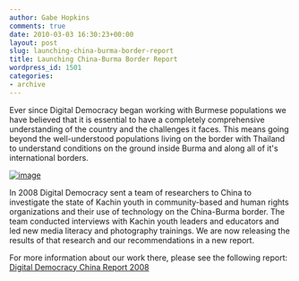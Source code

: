 ```yaml
---
author: Gabe Hopkins
comments: true
date: 2010-03-03 16:30:23+00:00
layout: post
slug: launching-china-burma-border-report
title: Launching China-Burma Border Report
wordpress_id: 1501
categories:
- archive
---
```


Ever since Digital Democracy began working with Burmese populations we have believed that it is essential to have a completely comprehensive understanding of the country and the challenges it faces. This means going beyond the well-understood populations living on the border with Thailand to understand conditions on the ground inside Burma and along all of it's international borders.

[![image](http://farm4.static.flickr.com/3137/2853142727_4b393fb6e7.jpg)](http://www.flickr.com/photos/chinagabe/2853142727/in/set-72157607268553920/)

In 2008 Digital Democracy sent a team of researchers to China to investigate the state of Kachin youth in community-based and human rights organizations and their use of technology on the China-Burma border. The team conducted interviews with Kachin youth leaders and educators and led new media literacy and photography trainings. We are now releasing the results of that research and our recommendations in a new report.

For more information about our work there, please see the following report:
[Digital Democracy China Report 2008](http://www.scribd.com/doc/27772816/Digital-Democracy-China-Report-2008)
